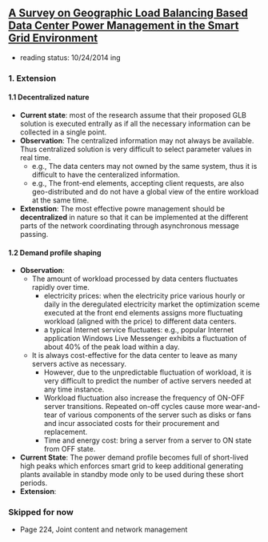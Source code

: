 ## [A Survey on Geographic Load Balancing Based Data Center Power Management in the Smart Grid Environment](http://ieeexplore.ieee.org/stamp/stamp.jsp?tp=&arnumber=6578864&tag=1)

- reading status: 10/24/2014 ing



### 1. Extension
#### 1.1 Decentralized nature
- **Current state**: most of the research assume that their proposed GLB solution is executed entrally as if all the necessary information can be collected in a single point.
- **Observation**: The centralized information may not always be available. Thus centralized solution is very difficult to select parameter values in real time.
  - e.g., The data centers may not owned by the same system, thus it is difficult to have the centeralized information.
  - e.g., The front-end elements, accepting client requests, are also geo-distributed and do not have a global view of the entire workload at the same time.
- **Extenstion**: The most effective powre management should be **decentralized** in nature so that it can be implemented at the different parts of the network coordinating through asynchronous message passing.

#### 1.2 Demand profile shaping
- **Observation**: 
  - The amount of workload processed by data centers fluctuates rapidly over time.
    - electricity prices: when the electricity price various hourly or daily in the deregulated electricity market the optimization sceme executed at the front end elements assigns more fluctuating workload (aligned with the price) to different data centers. 
    - a typical Internet service fluctuates: e.g., popular Internet application Windows Live Messenger exhibits a fluctuation of about 40% of the peak load within a day.
  - It is always cost-effective for the data center to leave as many servers active as necessary. 
    - However, due to the unpredictable fluctuation of workload, it is very difficult to predict the number of active servers needed at any time instance. 
    - Workload fluctuation also increase the frequency of ON-OFF server transitions. Repeated on-off cycles cause more wear-and-tear of various components of the server such as disks or fans and incur associated costs for their procurement and replacement.
    - Time and energy cost: bring a server from a server to ON state from OFF state.
- **Current State**: The power demand profile becomes full of short-lived high peaks which enforces smart grid to keep additional generating plants available in standby mode only to be used during these short periods.
- **Extension**: 
  

### Skipped for now
- Page 224, Joint content and network management
